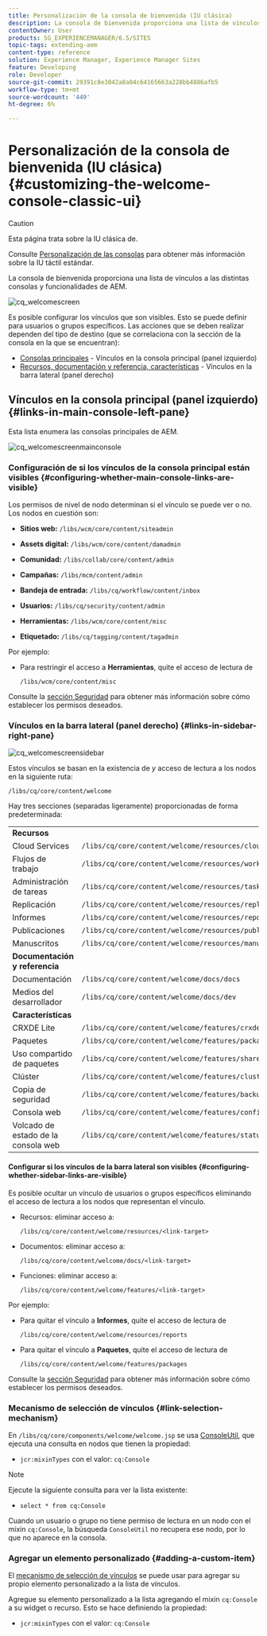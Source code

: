 ```yaml
---
title: Personalización de la consola de bienvenida (IU clásica)
description: La consola de bienvenida proporciona una lista de vínculos a las distintas consolas y funcionalidades de AEM
contentOwner: User
products: SG_EXPERIENCEMANAGER/6.5/SITES
topic-tags: extending-aem
content-type: reference
solution: Experience Manager, Experience Manager Sites
feature: Developing
role: Developer
source-git-commit: 29391c8e3042a8a04c64165663a228bb4886afb5
workflow-type: tm+mt
source-wordcount: '449'
ht-degree: 6%

---
```


# Personalización de la consola de bienvenida (IU clásica){#customizing-the-welcome-console-classic-ui}

>[!CAUTION]
>
>Esta página trata sobre la IU clásica de.
>
>Consulte [Personalización de las consolas](/help/sites-developing/customizing-consoles-touch.md) para obtener más información sobre la IU táctil estándar.

La consola de bienvenida proporciona una lista de vínculos a las distintas consolas y funcionalidades de AEM.

![cq_welcomescreen](assets/cq_welcomescreen.png)

Es posible configurar los vínculos que son visibles. Esto se puede definir para usuarios o grupos específicos. Las acciones que se deben realizar dependen del tipo de destino (que se correlaciona con la sección de la consola en la que se encuentran):

* [Consolas principales](#links-in-main-console-left-pane) - Vínculos en la consola principal (panel izquierdo)
* [Recursos, documentación y referencia, características](#links-in-sidebar-right-pane) - Vínculos en la barra lateral (panel derecho)

## Vínculos en la consola principal (panel izquierdo) {#links-in-main-console-left-pane}

Esta lista enumera las consolas principales de AEM.

![cq_welcomescreenmainconsole](assets/cq_welcomescreenmainconsole.png)

### Configuración de si los vínculos de la consola principal están visibles {#configuring-whether-main-console-links-are-visible}

Los permisos de nivel de nodo determinan si el vínculo se puede ver o no. Los nodos en cuestión son:

* **Sitios web:** `/libs/wcm/core/content/siteadmin`

* **Assets digital:** `/libs/wcm/core/content/damadmin`

* **Comunidad:** `/libs/collab/core/content/admin`

* **Campañas:** `/libs/mcm/content/admin`

* **Bandeja de entrada:** `/libs/cq/workflow/content/inbox`

* **Usuarios:** `/libs/cq/security/content/admin`

* **Herramientas:** `/libs/wcm/core/content/misc`

* **Etiquetado:** `/libs/cq/tagging/content/tagadmin`

Por ejemplo:

* Para restringir el acceso a **Herramientas**, quite el acceso de lectura de

  `/libs/wcm/core/content/misc`

Consulte la [sección Seguridad](/help/sites-administering/security.md) para obtener más información sobre cómo establecer los permisos deseados.

### Vínculos en la barra lateral (panel derecho) {#links-in-sidebar-right-pane}

![cq_welcomescreensidebar](assets/cq_welcomescreensidebar.png)

Estos vínculos se basan en la existencia de *y* acceso de lectura a los nodos en la siguiente ruta:

`/libs/cq/core/content/welcome`

Hay tres secciones (separadas ligeramente) proporcionadas de forma predeterminada:

<table>
 <tbody>
  <tr>
   <td><strong>Recursos</strong></td>
   <td> </td>
  </tr>
  <tr>
   <td> Cloud Services</td>
   <td><code>/libs/cq/core/content/welcome/resources/cloudservices</code></td>
  </tr>
  <tr>
   <td> Flujos de trabajo</td>
   <td><code>/libs/cq/core/content/welcome/resources/workflows</code></td>
  </tr>
  <tr>
   <td> Administración de tareas</td>
   <td><code>/libs/cq/core/content/welcome/resources/taskmanager</code></td>
  </tr>
  <tr>
   <td> Replicación</td>
   <td><code>/libs/cq/core/content/welcome/resources/replication</code></td>
  </tr>
  <tr>
   <td> Informes</td>
   <td><code>/libs/cq/core/content/welcome/resources/reports</code></td>
  </tr>
  <tr>
   <td> Publicaciones</td>
   <td><code>/libs/cq/core/content/welcome/resources/publishingadmin</code></td>
  </tr>
  <tr>
   <td> Manuscritos</td>
   <td><code>/libs/cq/core/content/welcome/resources/manuscriptsadmin</code></td>
  </tr>
  <tr>
   <td><strong>Documentación y referencia</strong></td>
   <td> </td>
  </tr>
  <tr>
   <td> Documentación</td>
   <td><code>/libs/cq/core/content/welcome/docs/docs</code></td>
  </tr>
  <tr>
   <td> Medios del desarrollador</td>
   <td><code>/libs/cq/core/content/welcome/docs/dev</code></td>
  </tr>
  <tr>
   <td><strong>Características</strong></td>
   <td> </td>
  </tr>
  <tr>
   <td> CRXDE Lite</td>
   <td><code>/libs/cq/core/content/welcome/features/crxde</code></td>
  </tr>
  <tr>
   <td> Paquetes</td>
   <td><code>/libs/cq/core/content/welcome/features/packages</code></td>
  </tr>
  <tr>
   <td> Uso compartido de paquetes</td>
   <td><code>/libs/cq/core/content/welcome/features/share</code></td>
  </tr>
  <tr>
   <td> Clúster</td>
   <td><code>/libs/cq/core/content/welcome/features/cluster</code></td>
  </tr>
  <tr>
   <td> Copia de seguridad</td>
   <td><code>/libs/cq/core/content/welcome/features/backup</code></td>
  </tr>
  <tr>
   <td> Consola web<br /> </td>
   <td><code>/libs/cq/core/content/welcome/features/config</code></td>
  </tr>
  <tr>
   <td> Volcado de estado de la consola web <br /> </td>
   <td><code>/libs/cq/core/content/welcome/features/statusdump</code></td>
  </tr>
 </tbody>
</table>

#### Configurar si los vínculos de la barra lateral son visibles {#configuring-whether-sidebar-links-are-visible}

Es posible ocultar un vínculo de usuarios o grupos específicos eliminando el acceso de lectura a los nodos que representan el vínculo.

* Recursos: eliminar acceso a:

  `/libs/cq/core/content/welcome/resources/<link-target>`

* Documentos: eliminar acceso a:

  `/libs/cq/core/content/welcome/docs/<link-target>`

* Funciones: eliminar acceso a:

  `/libs/cq/core/content/welcome/features/<link-target>`

Por ejemplo:

* Para quitar el vínculo a **Informes**, quite el acceso de lectura de

  `/libs/cq/core/content/welcome/resources/reports`

* Para quitar el vínculo a **Paquetes**, quite el acceso de lectura de

  `/libs/cq/core/content/welcome/features/packages`

Consulte la [sección Seguridad](/help/sites-administering/security.md) para obtener más información sobre cómo establecer los permisos deseados.

### Mecanismo de selección de vínculos {#link-selection-mechanism}

En `/libs/cq/core/components/welcome/welcome.jsp` se usa [ConsoleUtil](https://helpx.adobe.com/experience-manager/6-5/sites/developing/using/reference-materials/javadoc/com/day/cq/commons/ConsoleUtil.html), que ejecuta una consulta en nodos que tienen la propiedad:

* `jcr:mixinTypes` con el valor: `cq:Console`

>[!NOTE]
>
>Ejecute la siguiente consulta para ver la lista existente:
>
>* `select * from cq:Console`
>

Cuando un usuario o grupo no tiene permiso de lectura en un nodo con el mixin `cq:Console`, la búsqueda `ConsoleUtil` no recupera ese nodo, por lo que no aparece en la consola.

### Agregar un elemento personalizado {#adding-a-custom-item}

El [mecanismo de selección de vínculos](#link-selection-mechanism) se puede usar para agregar su propio elemento personalizado a la lista de vínculos.

Agregue su elemento personalizado a la lista agregando el mixin `cq:Console` a su widget o recurso. Esto se hace definiendo la propiedad:

* `jcr:mixinTypes` con el valor: `cq:Console`
